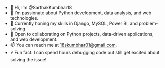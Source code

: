 - 👋 Hi, I’m @SarthakKumbhar18
- 👀 I’m passionate about Python development, data analysis, and web technologies.
- 🌱 Currently honing my skills in Django, MySQL, Power BI, and problem-solving.
- 💞️ Open to collaborating on Python projects, data-driven applications, and web development.
- 📫 You can reach me at 18skumbhar01@gmail.com.
- ⚡ Fun fact: I can spend hours debugging code but still get excited about solving the issue!

<!---
SarthakKumbhar18/SarthakKumbhar18 is a ✨ special ✨ repository because its `README.md` (this file) appears on your GitHub profile.
You can click the Preview link to take a look at your changes.
--->
